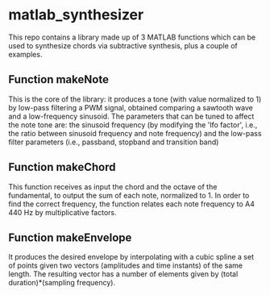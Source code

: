# matlab_synthesizer
This repo contains a library made up of 3 MATLAB functions which can be used to synthesize chords via subtractive synthesis, plus a couple of examples.

## Function makeNote
This is the core of the library: it produces a tone (with value normalized to 1) by low-pass filtering a PWM signal, obtained comparing a sawtooth wave and a low-frequency sinusoid.
The parameters that can be tuned to affect the note tone are: the sinusoid frequency (by modifying the 'lfo factor', i.e., the ratio between sinusoid frequency and note frequency) and the low-pass filter parameters (i.e., passband, stopband and transition band)

## Function makeChord
This function receives as input the chord and the octave of the fundamental, to output the sum of each note, normalized to 1. In order to find the correct frequency, the function relates each note frequency to A4 440 Hz by multiplicative factors.

## Function makeEnvelope
It produces the desired envelope by interpolating with a cubic spline a set of points given two vectors (amplitudes and time instants) of the same length. The resulting vector has a number of elements given by (total duration)\*(sampling frequency).
